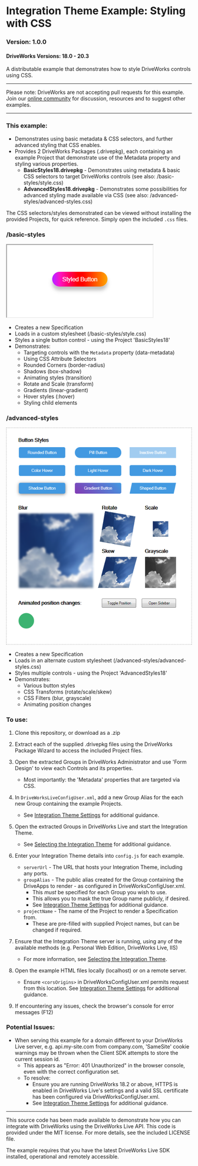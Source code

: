 # Integration Theme Example: Styling with CSS
### Version: 1.0.0
#### DriveWorks Versions: 18.0 - 20.3

A distributable example that demonstrates how to style DriveWorks controls using CSS.

---

Please note: DriveWorks are not accepting pull requests for this example.  
Join our [online community](https://my.driveworks.co.uk) for discussion, resources and to suggest other examples.

---

### This example:
- Demonstrates using basic metadata & CSS selectors, and further advanced styling that CSS enables.
- Provides 2 DriveWorks Packages (.drivepkg), each containing an example Project that demonstrate use of the Metadata property and styling various properties.
    - **BasicStyles18.drivepkg** - Demonstrates using metadata & basic CSS selectors to target DriveWorks controls (see also: /basic-styles/style.css)
    - **AdvancedStyles18.drivepkg** - Demonstrates some possibilities for advanced styling made available via CSS (see also: /advanced-styles/advanced-styles.css)

The CSS selectors/styles demonstrated can be viewed without installing the provided Projects, for quick reference. Simply open the included `.css` files.

### /basic-styles

![Basic Example](/images/basic.png)

- Creates a new Specification
- Loads in a custom stylesheet (/basic-styles/style.css)
- Styles a single button control - using the Project 'BasicStyles18'
- Demonstrates:
    - Targeting controls with the `Metadata` property (data-metadata)
    - Using CSS Attribute Selectors
    - Rounded Corners (border-radius)
    - Shadows (box-shadow)
    - Animating styles (transition)
    - Rotate and Scale (transform)
    - Gradients (linear-gradient)
    - Hover styles (:hover)
    - Styling child elements

### /advanced-styles

![Advanced Example](/images/advanced.png)

- Creates a new Specification
- Loads in an alternate custom stylesheet (/advanced-styles/advanced-styles.css)
- Styles multiple controls - using the Project 'AdvancedStyles18'
- Demonstrates:
    - Various button styles
    - CSS Transforms (rotate/scale/skew)
    - CSS Filters (blur, grayscale)
    - Animating position changes

### To use:
1. Clone this repository, or download as a .zip

2. Extract each of the supplied .drivepkg files using the DriveWorks Package Wizard to access the included Project files.

3. Open the extracted Groups in DriveWorks Administrator and use 'Form Design' to view each Controls and its properties.
    * Most importantly: the 'Metadata' properties that are targeted via CSS.

4. In `DriveWorksLiveConfigUser.xml`, add a new Group Alias for the each new Group containing the example Projects.
    * See [Integration Theme Settings](https://docs.driveworkspro.com/Topic/IntegrationThemeSettings) for additional guidance.

5. Open the extracted Groups in DriveWorks Live and start the Integration Theme.
    * See [Selecting the Integration Theme](https://docs.driveworkspro.com/Topic/IntegrationThemeSelect) for additional guidance.

6. Enter your Integration Theme details into `config.js` for each example.
    * `serverUrl` - The URL that hosts your Integration Theme, including any ports.
    * `groupAlias` - The public alias created for the Group containing the DriveApps to render - as configured in DriveWorksConfigUser.xml.
        * This *must* be specified for each Group you wish to use.
        * This allows you to mask the true Group name publicly, if desired.
        * See [Integration Theme Settings](https://docs.driveworkspro.com/Topic/IntegrationThemeSettings) for additional guidance.
    * `projectName` - The name of the Project to render a Specification from.
        * These are pre-filled with supplied Project names, but can be changed if required.

7. Ensure that the Integration Theme server is running, using any of the available methods (e.g. Personal Web Edition, DriveWorks Live, IIS)
    * For more information, see [Selecting the Integration Theme](https://docs.driveworkspro.com/Topic/IntegrationThemeSelect).

8. Open the example HTML files locally (localhost) or on a remote server.
    * Ensure `<corsOrigins>` in DriveWorksConfigUser.xml permits request from this location.
    See [Integration Theme Settings](https://docs.driveworkspro.com/Topic/IntegrationThemeSettings) for additional guidance.

9. If encountering any issues, check the browser's console for error messages (F12)

### Potential Issues:
* When serving this example for a domain different to your DriveWorks Live server, e.g. api.my-site.com from company.com, 'SameSite' cookie warnings may be thrown when the Client SDK attempts to store the current session id.
    * This appears as "Error: 401 Unauthorized" in the browser console, even with the correct configuration set. 
    * To resolve:
        * Ensure you are running DriveWorks 18.2 or above, HTTPS is enabled in DriveWorks Live's settings and a valid SSL certificate has been configured via DriveWorksConfigUser.xml.
        * See [Integration Theme Settings](https://docs.driveworkspro.com/Topic/IntegrationThemeSettings) for additional guidance.

---

This source code has been made available to demonstrate how you can integrate with DriveWorks using the DriveWorks Live API.
This code is provided under the MIT license. For more details, see the included LICENSE file.

The example requires that you have the latest DriveWorks Live SDK installed, operational and remotely accessible.
